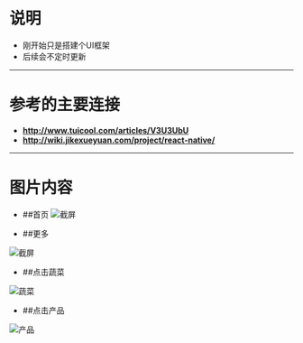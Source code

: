 # 说明
* 刚开始只是搭建个UI框架
* 后续会不定时更新

---
# 参考的主要连接
* **http://www.tuicool.com/articles/V3U3UbU**
* **http://wiki.jikexueyuan.com/project/react-native/**

---







# 图片内容
* ##首页
![截屏](https://raw.githubusercontent.com/429329513wanting/RCTDemo/master/home.png)



* ##更多

![截屏](https://raw.githubusercontent.com/429329513wanting/RCTDemo/master/Simulator%20Screen%20Shot%202015%E5%B9%B412%E6%9C%8811%E6%97%A5%20%E4%B8%8B%E5%8D%8811.21.22.png)




* ##点击蔬菜

![蔬菜](https://raw.githubusercontent.com/429329513wanting/RCTDemo/master/Simulator%20Screen%20Shot%202015%E5%B9%B412%E6%9C%8811%E6%97%A5%20%E4%B8%8B%E5%8D%8811.07.13.png)


* ##点击产品

![产品](https://raw.githubusercontent.com/429329513wanting/RCTDemo/master/xx.png)

